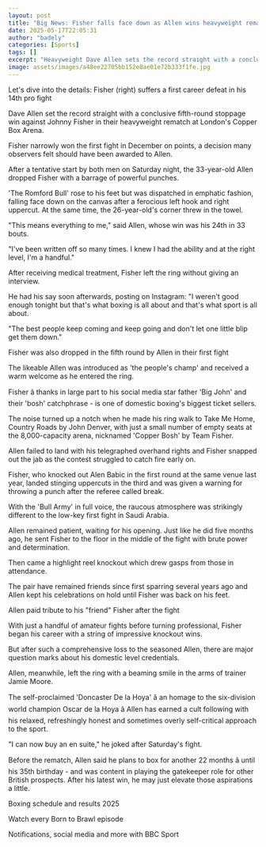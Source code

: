 ```yaml
---
layout: post
title: "Big News: Fisher falls face down as Allen wins heavyweight rematch in fifth"
date: 2025-05-17T22:05:31
author: "badely"
categories: [Sports]
tags: []
excerpt: "Heavyweight Dave Allen sets the record straight with a conclusive fifth round stoppage win over Johnny Fisher in their rematch at London's Copper Box "
image: assets/images/a48ee22705bb152e8ae01e72b333f1fe.jpg
---
```


Let's dive into the details: Fisher (right) suffers a first career defeat in his 14th pro fight 

Dave Allen set the record straight with a conclusive fifth-round stoppage win against Johnny Fisher in their heavyweight rematch at London's Copper Box Arena.

Fisher narrowly won the first fight in December on points, a decision many observers felt should have been awarded to Allen.

After a tentative start by both men on Saturday night, the 33-year-old Allen dropped Fisher with a barrage of powerful punches.

'The Romford Bull' rose to his feet but was dispatched in emphatic fashion, falling face down on the canvas after a ferocious left hook and right uppercut. At the same time, the 26-year-old's corner threw in the towel.

"This means everything to me," said Allen, whose win was his 24th in 33 bouts.

"I've been written off so many times. I knew I had the ability and at the right level, I'm a handful."

After receiving medical treatment, Fisher left the ring without giving an interview.

He had his say soon afterwards, posting on Instagram: "I weren't good enough tonight but that's what boxing is all about and that's what sport is all about.

"The best people keep coming and keep going and don't let one little blip get them down."

Fisher was also dropped in the fifth round by Allen in their first fight

The likeable Allen was introduced as 'the people's champ' and received a warm welcome as he entered the ring.

Fisher â thanks in large part to his social media star father 'Big John' and their 'bosh' catchphrase - is one of domestic boxing's biggest ticket sellers.

The noise turned up a notch when he made his ring walk to Take Me Home, Country Roads by John Denver, with just a small number of empty seats at the 8,000-capacity arena, nicknamed 'Copper Bosh' by Team Fisher.

Allen failed to land with his telegraphed overhand rights and Fisher snapped out the jab as the contest struggled to catch fire early on.

Fisher, who knocked out Alen Babic in the first round at the same venue last year, landed stinging uppercuts in the third and was given a warning for throwing a punch after the referee called break.

With the 'Bull Army' in full voice, the raucous atmosphere was strikingly different to the low-key first fight in Saudi Arabia.

Allen remained patient, waiting for his opening. Just like he did five months ago, he sent Fisher to the floor in the middle of the fight with brute power and determination.

Then came a highlight reel knockout which drew gasps from those in attendance.

The pair have remained friends since first sparring several years ago and Allen kept his celebrations on hold until Fisher was back on his feet.

Allen paid tribute to his "friend" Fisher after the fight 

With just a handful of amateur fights before turning professional, Fisher began his career with a string of impressive knockout wins.

But after such a comprehensive loss to the seasoned Allen, there are major question marks about his domestic level credentials.

Allen, meanwhile, left the ring with a beaming smile in the arms of trainer Jamie Moore.

The self-proclaimed 'Doncaster De la Hoya' â an homage to the six-division world champion Oscar de la Hoya â Allen has earned a cult following with his relaxed, refreshingly honest and sometimes overly self-critical approach to the sport.

"I can now buy an en suite," he joked after Saturday's fight.

Before the rematch, Allen said he plans to box for another 22 months â until his 35th birthday - and was content in playing the gatekeeper role for other British prospects. After his latest win, he may just elevate those aspirations a little.

Boxing schedule and results 2025

Watch every Born to Brawl episode

Notifications, social media and more with BBC Sport

